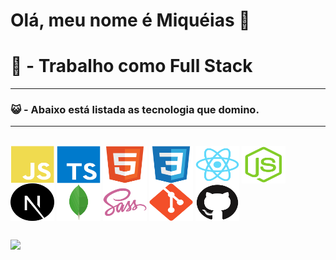 <h1> Olá, meu nome é Miquéias 👋</h1>


##


<h1> 💼 - Trabalho como Full Stack </h1>

<hr>

<h3> 😺 - Abaixo está listada as tecnologia que domino. </h3>

<hr>

<div style="display: inline_block"><br>
  <img align="center" alt="Miqueias-Js" height="60" width="70" src="https://raw.githubusercontent.com/devicons/devicon/master/icons/javascript/javascript-plain.svg">
  <img align="center" alt="Miqueias-TypeScript" height="60" width="70" src="https://raw.githubusercontent.com/devicons/devicon/master/icons/typescript/typescript-original.svg">
  <img align="center" alt="Miqueias-HTML" height="60" width="70" src="https://raw.githubusercontent.com/devicons/devicon/master/icons/html5/html5-original.svg">
  <img align="center" alt="Miqueias-CSS" height="60" width="70" src="https://raw.githubusercontent.com/devicons/devicon/master/icons/css3/css3-original.svg">
  <img align="center" alt="Miqueias-React" height="60" width="70" src="https://raw.githubusercontent.com/devicons/devicon/master/icons/react/react-original.svg">
  <img align="center" alt="Miqueias-Node.JS" height="60" width="70" src="https://raw.githubusercontent.com/devicons/devicon/master/icons/nodejs/nodejs-original.svg">
  <img align="center" alt="Miqueias-Next.JS" height="60" width="70" src="https://raw.githubusercontent.com/devicons/devicon/master/icons/nextjs/nextjs-original.svg">
  <img align="center" alt="Miqueias-MongoDB" height="60" width="70" src="https://raw.githubusercontent.com/devicons/devicon/master/icons/mongodb/mongodb-original.svg">
  <img align="center" alt="Miqueias-Sass" height="60" width="70" src="https://raw.githubusercontent.com/devicons/devicon/master/icons/sass/sass-original.svg">
  <img align="center" alt="Miqueias-Git" height="60" width="70" src="https://raw.githubusercontent.com/devicons/devicon/master/icons/git/git-original.svg">
  <img align="center" alt="Miqueias-GitHub" height="60" width="70" src="https://raw.githubusercontent.com/devicons/devicon/master/icons/github/github-original.svg">
  
  


  


 
  
  ##
 
<div> 
  
  <a href="https://www.linkedin.com/in/miqu%C3%A9ias-sousa-b79518239/" target="_blank" rel='next'><img src="https://img.shields.io/badge/-LinkedIn-%230077B5?style=for-the-badge&logo=linkedin&logoColor=white" target="_blank" rel='next'></a> 
  
</div>
  
  
